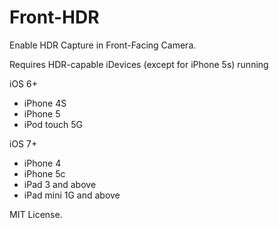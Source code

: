 Front-HDR
=========

Enable HDR Capture in Front-Facing Camera.

Requires HDR-capable iDevices (except for iPhone 5s) running

iOS 6+
- iPhone 4S
- iPhone 5
- iPod touch 5G

iOS 7+
- iPhone 4
- iPhone 5c
- iPad 3 and above
- iPad mini 1G and above

MIT License.
